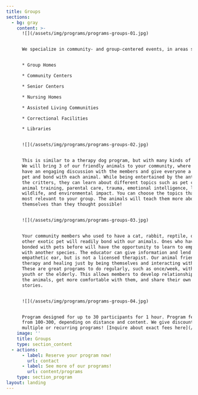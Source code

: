 ```yaml
---
title: Groups
sections:
  - bg: gray
    content: >-
      ![](/assets/img/programs/programs-groups-01.jpg)


      We specialize in community- and group-centered events, in areas such as:


      * Group Homes

      * Community Centers

      * Senior Centers 

      * Nursing Homes

      * Assisted Living Communities

      * Correctional Facilities

      * Libraries


      ![](/assets/img/programs/programs-groups-02.jpg)


      This is similar to a therapy dog program, but with many kinds of animals!
      We will bring 3 of our friendly animals to your community, where we will
      have an engaging discussion with the members and give everyone a chance to
      pet and bond with each animal. While being entertained by the antics of
      the critters, they can learn about different topics such as pet care,
      animal training, parental care, trauma, emotional intelligence, local
      wildlife, and environmental impact. You can choose the topics that are
      most relevant to your group. The animals will teach them more about
      themselves than they thought possible! ​


      ![](/assets/img/programs/programs-groups-03.jpg)


      Your community members who used to have a cat, rabbit, reptile, or
      other exotic pet will readily bond with our animals. Ones who haven't
      bonded with pets before will have the opportunity to learn to empathize
      with another species. The educator can give information and lend an
      empathetic ear, but is not a licensed therapist. Our animal friends do the
      therapy and healing just by being themselves and interacting with people!
      These are great programs to do regularly, such as once/week, with troubled
      youth or the elderly. This allows members to develop relationships with
      the animals, get more comfortable with them, and share their own
      stories.  


      ![](/assets/img/programs/programs-groups-04.jpg)


      Program designed for up to 30 participants for 1 hour. Program fees range
      from 100-300, depending on distance and content. We give discounts for
      multiple or recurring programs! [Inquire about exact fees here](/content/contact)!
    image: ''
    title: Groups
    type: section_content
  - actions:
      - label: Reserve your program now!
        url: contact
      - label: See more of our programs!
        url: content/programs
    type: section_program
layout: landing
---
```


